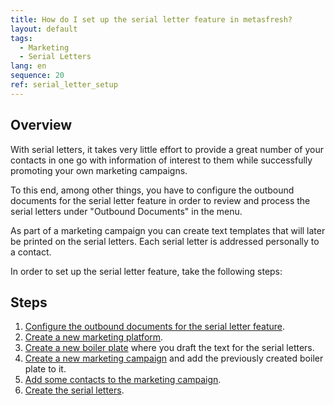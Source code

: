 ```yaml
---
title: How do I set up the serial letter feature in metasfresh?
layout: default
tags:
  - Marketing
  - Serial Letters
lang: en
sequence: 20
ref: serial_letter_setup
---
```


## Overview
With serial letters, it takes very little effort to provide a great number of your contacts in one go with information of interest to them while successfully promoting your own marketing campaigns.

To this end, among other things, you have to configure the outbound documents for the serial letter feature in order to review and process the serial letters under "Outbound Documents" in the menu.

As part of a marketing campaign you can create text templates that will later be printed on the serial letters. Each serial letter is addressed personally to a contact.

In order to set up the serial letter feature, take the following steps:

## Steps
1. [Configure the outbound documents for the serial letter feature](Outbound_documents_config_serial_letters).
1. [Create a new marketing platform](Create_MKTG_platform).
1. [Create a new boiler plate](Create_boiler_plate) where you draft the text for the serial letters.
1. [Create a new marketing campaign](Create_MKTG_campaign) and add the previously created boiler plate to it.
1. [Add some contacts to the marketing campaign](Add_contacts_to_MKTG_campaign).
1. [Create the serial letters](Create_serial_letters).
